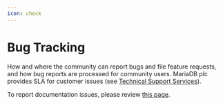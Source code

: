 ```yaml
---
icon: check
---
```


# Bug Tracking

How and where the community can report bugs and file feature requests, and how bug reports are processed for community users. MariaDB plc provides SLA for customer issues (see [Technical Support Services](https://mariadb.com/services/technical-support-services)).

To report documentation issues, please review [this page](../../../about/about-mariadb-documentation/contributing-documentation/reporting-documentation-bugs.md).
